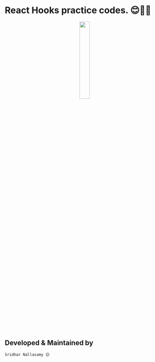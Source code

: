 # React Hooks practice codes. 😊✌🏻

<p align="center">
<img src="https://raw.githubusercontent.com/N-Sridhar/Y-Clothing/master/src/VGS.png" width="25%">
</p>

## Developed & Maintained by

```
Sridhar Nallasamy 😊
```
